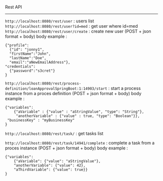 Rest API
_____________________________________
`http://localhost:8080/rest/user`   			: users list
`http://localhost:8080/rest/user?id=med`		: get user where id=med
`http://localhost:8080/rest/user/create`      : create new user (POST + json format + body)
body example :
```
{"profile": 
  {"id": "jonny1",
  "firstName":"John",
  "lastName":"Doe",
  "email":"aNewEmailAddress"},
"credentials": 
  {"password":"s3cret"}
}
```
`http://localhost:8080/rest/process-definition/loanApprovalSpringBoot:1:14903/start` : start a process instance from a proces definition (POST + json format + body)
body example :
```
{"variables":
    {"aVariable" : {"value" : "aStringValue", "type": "String"},
     "anotherVariable" : {"value" : true, "type": "Boolean"}},
 "businessKey" : "myBusinessKey"
}
```

`http://localhost:8080/rest/task/` : get tasks list

`http://localhost:8080/rest/task/14941/complete`       : complete a task from a proces instance (POST + json format + body)
body example :
```
{"variables":
    {"aVariable": {"value": "aStringValue"},
    "anotherVariable": {"value": 42},
    "aThirdVariable": {"value": true}}
}
```
